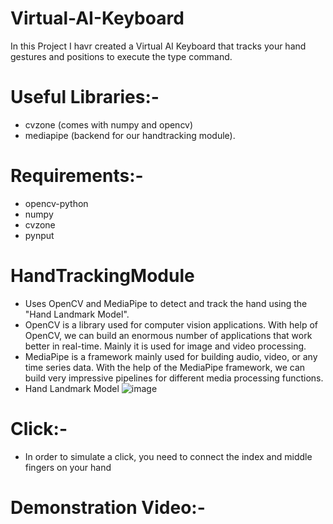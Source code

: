 # Virtual-AI-Keyboard
In this Project I havr created a Virtual AI Keyboard that tracks your hand gestures and positions to execute the type command.

# Useful Libraries:- 
  - cvzone (comes with numpy and opencv)
  - mediapipe (backend for our handtracking module).

# Requirements:-
  - opencv-python
  - numpy
  - cvzone
  - pynput

# HandTrackingModule
  - Uses OpenCV and MediaPipe to detect and track the hand using the "Hand Landmark Model".
  - OpenCV is a library used for computer vision applications. With help of OpenCV, we can build an enormous number of applications that work better in real-time. Mainly it is used for image and video processing.
  - MediaPipe is a framework mainly used for building audio, video, or any time series data. With the help of the MediaPipe framework, we can build very impressive pipelines for different media processing functions.
  - Hand Landmark Model 
    ![image](https://user-images.githubusercontent.com/81406458/207238073-78ccbd60-fed7-496d-891f-443dbf94a17a.png)
   
# Click:- 
  - In order to simulate a click, you need to connect the index and middle fingers on your hand
   
# Demonstration Video:-
   
